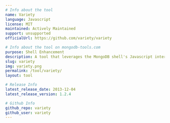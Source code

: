 ```yaml
---
# Info about the tool
name: Variety
language: Javascript
license: MIT
maintained: Actively Maintained
support: unsupported
officialUrl: https://github.com/variety/variety

# Info about the tool on mongodb-tools.com
purpose: Shell Enhancement
description: A tool that leverages the MongoDB shell's Javascript interface to analyze your "schema" and identify outliers.
slug: variety
img: variety.png
permalink: /tool/variety/
layout: tool

# Release Info
latest_release_date: 2013-12-04
latest_release_version: 1.2.4

# Github Info
github_repo: variety
github_user: variety
---
```



